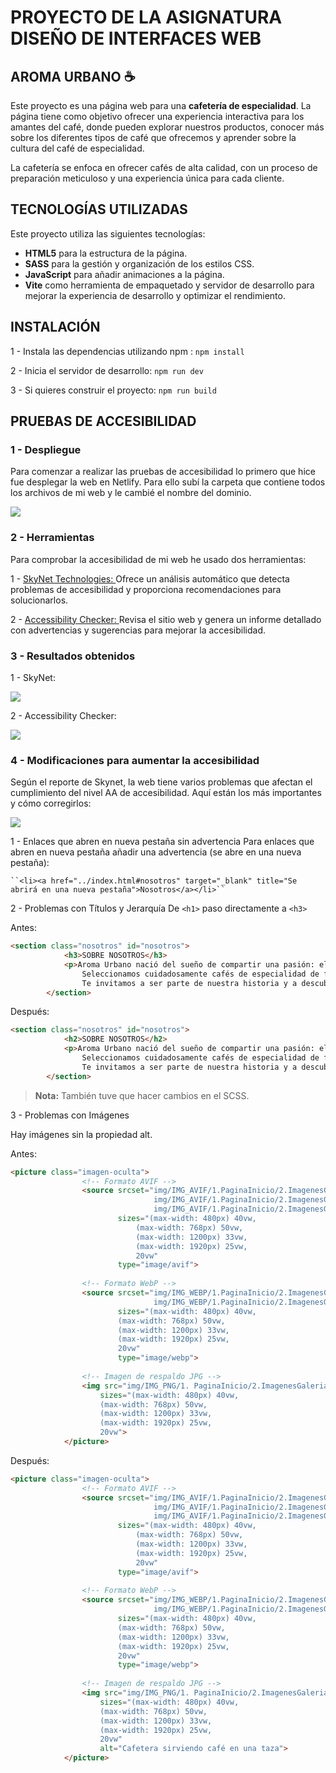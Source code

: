 # PROYECTO DE LA ASIGNATURA DISEÑO DE INTERFACES WEB
## AROMA URBANO ☕
Este proyecto es una página web para una **cafetería de especialidad**. La página tiene como objetivo ofrecer una experiencia interactiva para los amantes del café, donde pueden explorar nuestros productos, conocer más sobre los diferentes tipos de café que ofrecemos y aprender sobre la cultura del café de especialidad.

La cafetería se enfoca en ofrecer cafés de alta calidad, con un proceso de preparación meticuloso y una experiencia única para cada cliente.

## TECNOLOGÍAS UTILIZADAS

Este proyecto utiliza las siguientes tecnologías:

- **HTML5** para la estructura de la página.
- **SASS** para la gestión y organización de los estilos CSS.
- **JavaScript** para añadir animaciones a la página.
- **Vite** como herramienta de empaquetado y servidor de desarrollo para mejorar la experiencia de desarrollo y optimizar el rendimiento.

## INSTALACIÓN

1 - Instala las dependencias utilizando npm :
`` npm install ``

2 - Inicia el servidor de desarrollo:
`` npm run dev ``

3 - Si quieres construir el proyecto:
`` npm run build ``

## PRUEBAS DE ACCESIBILIDAD
### 1 - Despliegue
  Para comenzar a realizar las pruebas de accesibilidad lo primero que hice fue desplegar la web en Netlify. Para ello subí la carpeta que contiene todos los archivos de mi web y le cambié el nombre del dominio. 
  
  <img src="imgAct14/despliegue.png">

### 2 - Herramientas
  Para comprobar la accesibilidad de mi web he usado dos herramientas:

  1 - <a href="https://freeaccessibilitychecker.skynettechnologies.com/">SkyNet Technologies: </a>
      Ofrece un análisis automático que detecta problemas de accesibilidad y proporciona recomendaciones para solucionarlos.
      
  2 - <a href="https://www.accessibilitychecker.org/">Accessibility Checker: </a>
      Revisa el sitio web y genera un informe detallado con advertencias y sugerencias para mejorar la accesibilidad.
### 3 - Resultados obtenidos
1 - SkyNet:

<img src="imgAct14/skynet.png">

2 - Accessibility Checker:

<img src="imgAct14/accessibilitychecker.png">

### 4 - Modificaciones para aumentar la accesibilidad
Según el reporte de Skynet, la web tiene varios problemas que afectan el cumplimiento del nivel AA de accesibilidad. Aquí están los más importantes y cómo corregirlos:

<img src="imgAct14/errores-skynet.png">

1 - Enlaces que abren en nueva pestaña sin advertencia
    Para enlaces que abren en nueva pestaña añadir una advertencia (se abre en una nueva pestaña):

    ``<li><a href="../index.html#nosotros" target="_blank" title="Se abrirá en una nueva pestaña">Nosotros</a></li>``
    
2 - Problemas con Títulos y Jerarquía
De `<h1>` paso directamente a `<h3>`

Antes: 

```html
<section class="nosotros" id="nosotros">
            <h3>SOBRE NOSOTROS</h3>
            <p>Aroma Urbano nació del sueño de compartir una pasión: el amor por el buen café. Queríamos crear un espacio donde cada taza cuente una historia, donde el aroma del café recién molido despierte los sentidos y transporte a nuestros visitantes a las tierras de origen de nuestros granos.
                Seleccionamos cuidadosamente cafés de especialidad de fincas sostenibles. Nuestros baristas, expertos en la preparación de café, se encargan de extraer lo mejor de cada grano, resaltando sus sabores y aromas únicos.
                Te invitamos a ser parte de nuestra historia y a descubrir, en cada sorbo, el cariño, la dedicación y la pasión que nos impulsan. En Aroma Urbano, cada taza es un viaje único.</p>
        </section>
```
        
Después:

```html
<section class="nosotros" id="nosotros">
            <h2>SOBRE NOSOTROS</h2>
            <p>Aroma Urbano nació del sueño de compartir una pasión: el amor por el buen café. Queríamos crear un espacio donde cada taza cuente una historia, donde el aroma del café recién molido despierte los sentidos y transporte a nuestros visitantes a las tierras de origen de nuestros granos.
                Seleccionamos cuidadosamente cafés de especialidad de fincas sostenibles. Nuestros baristas, expertos en la preparación de café, se encargan de extraer lo mejor de cada grano, resaltando sus sabores y aromas únicos.
                Te invitamos a ser parte de nuestra historia y a descubrir, en cada sorbo, el cariño, la dedicación y la pasión que nos impulsan. En Aroma Urbano, cada taza es un viaje único.</p>
        </section>
```

> **Nota:** También tuve que hacer cambios en el SCSS.

3 - Problemas con Imágenes

Hay imágenes sin la propiedad alt. 

Antes:
```html
<picture class="imagen-oculta">
                <!-- Formato AVIF -->
                <source srcset="img/IMG_AVIF/1.PaginaInicio/2.ImagenesGaleria/cafetera/cafetera-450x300.avif 450w,
                                img/IMG_AVIF/1.PaginaInicio/2.ImagenesGaleria/cafetera/cafetera-720x480.avif 720w,
                                img/IMG_AVIF/1.PaginaInicio/2.ImagenesGaleria/cafetera/cafetera-1024x683px.avif 1024w"
                        sizes="(max-width: 480px) 40vw, 
                            (max-width: 768px) 50vw, 
                            (max-width: 1200px) 33vw, 
                            (max-width: 1920px) 25vw, 
                            20vw"
                        type="image/avif">
            
                <!-- Formato WebP -->
                <source srcset="img/IMG_WEBP/1.PaginaInicio/2.ImagenesGaleria/cafetera/cafetera-720x480.webp 720w,
                                img/IMG_WEBP/1.PaginaInicio/2.ImagenesGaleria/cafetera/cafetera-1024x683px.webp 1024w"
                        sizes="(max-width: 480px) 40vw, 
                        (max-width: 768px) 50vw, 
                        (max-width: 1200px) 33vw, 
                        (max-width: 1920px) 25vw, 
                        20vw"
                        type="image/webp">
            
                <!-- Imagen de respaldo JPG -->
                <img src="img/IMG_PNG/1. PaginaInicio/2.ImagenesGaleria/cafetera/cafetera-1024x683px.jpg"
                    sizes="(max-width: 480px) 40vw, 
                    (max-width: 768px) 50vw, 
                    (max-width: 1200px) 33vw, 
                    (max-width: 1920px) 25vw, 
                    20vw">
            </picture>
```
Después:

```html
<picture class="imagen-oculta">
                <!-- Formato AVIF -->
                <source srcset="img/IMG_AVIF/1.PaginaInicio/2.ImagenesGaleria/cafetera/cafetera-450x300.avif 450w,
                                img/IMG_AVIF/1.PaginaInicio/2.ImagenesGaleria/cafetera/cafetera-720x480.avif 720w,
                                img/IMG_AVIF/1.PaginaInicio/2.ImagenesGaleria/cafetera/cafetera-1024x683px.avif 1024w"
                        sizes="(max-width: 480px) 40vw, 
                            (max-width: 768px) 50vw, 
                            (max-width: 1200px) 33vw, 
                            (max-width: 1920px) 25vw, 
                            20vw"
                        type="image/avif">
            
                <!-- Formato WebP -->
                <source srcset="img/IMG_WEBP/1.PaginaInicio/2.ImagenesGaleria/cafetera/cafetera-720x480.webp 720w,
                                img/IMG_WEBP/1.PaginaInicio/2.ImagenesGaleria/cafetera/cafetera-1024x683px.webp 1024w"
                        sizes="(max-width: 480px) 40vw, 
                        (max-width: 768px) 50vw, 
                        (max-width: 1200px) 33vw, 
                        (max-width: 1920px) 25vw, 
                        20vw"
                        type="image/webp">
            
                <!-- Imagen de respaldo JPG -->
                <img src="img/IMG_PNG/1. PaginaInicio/2.ImagenesGaleria/cafetera/cafetera-1024x683px.jpg"
                    sizes="(max-width: 480px) 40vw, 
                    (max-width: 768px) 50vw, 
                    (max-width: 1200px) 33vw, 
                    (max-width: 1920px) 25vw, 
                    20vw"
                    alt="Cafetera sirviendo café en una taza">
            </picture>
```
